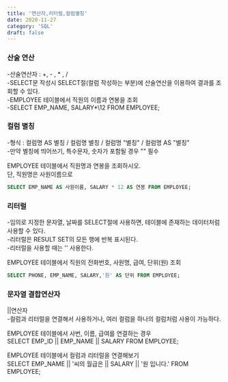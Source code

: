 ```yaml
---
title: '연산자,리터럴,컬럼별칭'
date: 2020-11-27
category: 'SQL'
draft: false
---
```




### 산술 연산
-산술연산자 : +, - , * , /   
-SELECT문 작성시 SELECT절(컬럼 작성하는 부분)에 산술연산을 이용하여 결과를 조회할 수 있다.   
-EMPLOYEE 테이블에서 직원의 이름과 연봉을 조회 <br>
-SELECT EMP_NAME, SALARY\*\12 FROM EMPLOYEE; <br>



### 컬럼 별칭
-형식 : 컬럼명 AS 별칭 / 컬럼명 별칭 / 컬럼명 "별칭" / 컬럼명 AS "별칭"   
-만약 별칭에 띄어쓰기, 특수문자, 숫자가 포함될 경우 "" 필수   



EMPLOYEE 테이블에서 직원명과 연봉을 조회하시오.   
단, 직원명은 사원이름으로   
```sql   
SELECT EMP_NAME AS 사원이름, SALARY * 12 AS 연봉 FROM EMPLOYEE;   
```   


### 리터럴
-임의로 지정한 문자열, 날짜를 SELECT절에 사용하면, 테이블에 존재하는 데이터처럼 사용할 수 있다.   
-리터럴은 RESULT SET의 모든 행에 반복 표시된다.   
-리터럴을 사용할 때는 '' 사용한다.   



EMPLOYEE 테이블에서 직원의 전화번호, 사원명, 급여, 단위(원) 조회   
```sql   
SELECT PHONE, EMP_NAME, SALARY,'원' AS 단위 FROM EMPLOYEE;   
```   


### 문자열 결합연산자
||연산자   
-컬럼과 리터럴을 연결해서 사용하거나, 여러 컬럼을 하나의 컬럼처럼 사용이 가능하다.   



EMPLOYEE 테이블에서 사번, 이름, 급여를 연결하는 경우  
SELECT EMP_ID || EMP_NAME || SALARY FROM EMPLOYEE;   

EMPLOYEE 테이블에서 컬럼과 리터럴을 연결해보기   
SELECT EMP_NAME || '씨의 월급은 || SALARY || '원 입니다.' FROM EMPLOYEE;   




